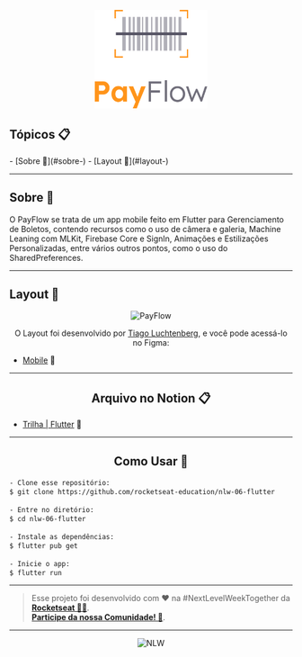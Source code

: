 <p align="center">
  <img alt="PayFlow" src="logo.png" width="200px">
</p>


<h2>Tópicos 📋</h2>

   <p>
   - [Sobre 📖](#sobre-)
   - [Layout 🎨](#layout-)
   </p>

---

<h2>Sobre 📖</h2>
   
<p>
   O PayFlow se trata de um app mobile feito em Flutter para Gerenciamento de Boletos, contendo recursos como o uso de câmera e galeria, Machine Leaning com MLKit, Firebase Core e SignIn, Animações e Estilizações Personalizadas, entre vários outros pontos, como o uso do SharedPreferences. <br>
</p>

---

<h2>Layout 🎨</h2>

   <p align="center">
      <img alt="PayFlow" title="PayFlow" src=".github/capa.png" />
   </p>

   <p align="center">
      O Layout foi desenvolvido por <a href="https://instagram.com/tiagoluchtenberg">Tiago Luchtenberg</a>, e você pode acessá-lo no Figma:
   
   - <a href="https://www.figma.com/file/ZrNubXWjRWADC4t8ZSgLH9/PayFlow-(Community)?node-id=0%3A1">Mobile</a> 📱
   </p>

---

<h2 align="center">Arquivo no Notion 📋</h2>

- [Trilha | Flutter](https://www.notion.so/NLW-Together-Conte-dos-complementares-ae22125e899549efb2d4e360b5ee5ca3) 🚀

---

<h2 align="center">Como Usar 🤔</h2>

   ```
   - Clone esse repositório:
   $ git clone https://github.com/rocketseat-education/nlw-06-flutter

   - Entre no diretório:
   $ cd nlw-06-flutter

   - Instale as dependências:
   $ flutter pub get

   - Inicie o app: 
   $ flutter run
   ```

---

   >Esse projeto foi desenvolvido com ❤️ na #NextLevelWeekTogether da **[Rocketseat  💜🚀](https://rocketseat.com.br/)**.<br> 
   **[Participe da nossa Comunidade! 👋](https://discordapp.com/invite/gCRAFhc)**.<br>

---

   <p align="center">
      <img alt="NLW" title="PayFlow" src=".github/nlw.png" />
   </p>
